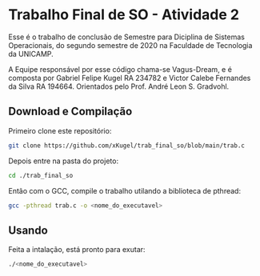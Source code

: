 # Trabalho Final de SO - Atividade 2

Esse é o trabalho de conclusão de Semestre para Diciplina de Sistemas Operacionais, do segundo semestre de 2020 na Faculdade de Tecnologia da UNICAMP.

A Equipe responsável por esse código chama-se Vagus-Dream, e é composta por Gabriel Felipe Kugel RA 234782 e Victor Calebe Fernandes da Silva RA 194664. Orientados pelo Prof. André Leon S. Gradvohl.

## Download e Compilação

Primeiro clone este repositório:

```bash
git clone https://github.com/xKugel/trab_final_so/blob/main/trab.c
```

Depois entre na pasta do projeto: 

```bash
cd ./trab_final_so
```

Então com o GCC, compile o trabalho utilando a biblioteca de pthread:

```bash
gcc -pthread trab.c -o <nome_do_executavel>
```

## Usando

Feita a intalação, está pronto para exutar:

```bash
./<nome_do_executavel>
```
